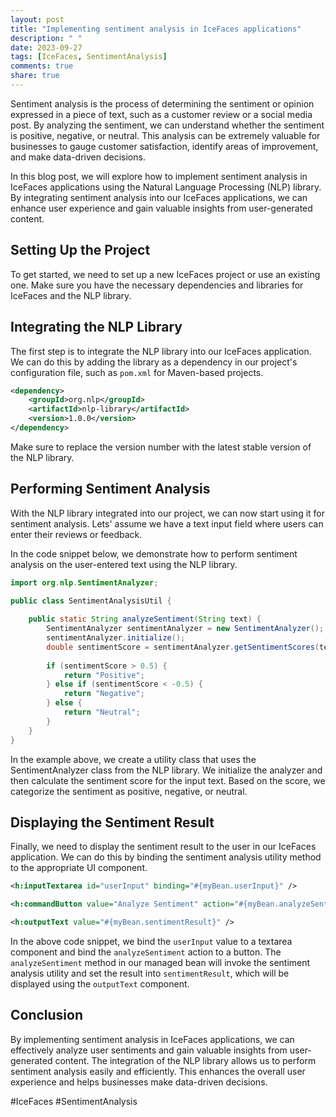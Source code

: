 ```yaml
---
layout: post
title: "Implementing sentiment analysis in IceFaces applications"
description: " "
date: 2023-09-27
tags: [IceFaces, SentimentAnalysis]
comments: true
share: true
---
```


Sentiment analysis is the process of determining the sentiment or opinion expressed in a piece of text, such as a customer review or a social media post. By analyzing the sentiment, we can understand whether the sentiment is positive, negative, or neutral. This analysis can be extremely valuable for businesses to gauge customer satisfaction, identify areas of improvement, and make data-driven decisions.

In this blog post, we will explore how to implement sentiment analysis in IceFaces applications using the Natural Language Processing (NLP) library. By integrating sentiment analysis into our IceFaces applications, we can enhance user experience and gain valuable insights from user-generated content.

## Setting Up the Project

To get started, we need to set up a new IceFaces project or use an existing one. Make sure you have the necessary dependencies and libraries for IceFaces and the NLP library.

## Integrating the NLP Library

The first step is to integrate the NLP library into our IceFaces application. We can do this by adding the library as a dependency in our project's configuration file, such as `pom.xml` for Maven-based projects.

```xml
<dependency>
    <groupId>org.nlp</groupId>
    <artifactId>nlp-library</artifactId>
    <version>1.0.0</version>
</dependency>
```

Make sure to replace the version number with the latest stable version of the NLP library.

## Performing Sentiment Analysis

With the NLP library integrated into our project, we can now start using it for sentiment analysis. Lets' assume we have a text input field where users can enter their reviews or feedback.

In the code snippet below, we demonstrate how to perform sentiment analysis on the user-entered text using the NLP library.

```java
import org.nlp.SentimentAnalyzer;

public class SentimentAnalysisUtil {
    
    public static String analyzeSentiment(String text) {
        SentimentAnalyzer sentimentAnalyzer = new SentimentAnalyzer();
        sentimentAnalyzer.initialize();
        double sentimentScore = sentimentAnalyzer.getSentimentScores(text).get("sentiment_score");
        
        if (sentimentScore > 0.5) {
            return "Positive";
        } else if (sentimentScore < -0.5) {
            return "Negative";
        } else {
            return "Neutral";
        }
    }
}
```

In the example above, we create a utility class that uses the SentimentAnalyzer class from the NLP library. We initialize the analyzer and then calculate the sentiment score for the input text. Based on the score, we categorize the sentiment as positive, negative, or neutral.

## Displaying the Sentiment Result

Finally, we need to display the sentiment result to the user in our IceFaces application. We can do this by binding the sentiment analysis utility method to the appropriate UI component.

```xml
<h:inputTextarea id="userInput" binding="#{myBean.userInput}" />

<h:commandButton value="Analyze Sentiment" action="#{myBean.analyzeSentiment}" />

<h:outputText value="#{myBean.sentimentResult}" />
```

In the above code snippet, we bind the `userInput` value to a textarea component and bind the `analyzeSentiment` action to a button. The `analyzeSentiment` method in our managed bean will invoke the sentiment analysis utility and set the result into `sentimentResult`, which will be displayed using the `outputText` component.

## Conclusion

By implementing sentiment analysis in IceFaces applications, we can effectively analyze user sentiments and gain valuable insights from user-generated content. The integration of the NLP library allows us to perform sentiment analysis easily and efficiently. This enhances the overall user experience and helps businesses make data-driven decisions.

#IceFaces #SentimentAnalysis